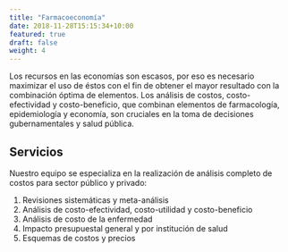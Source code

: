 ```yaml
---
title: "Farmacoeconomía"
date: 2018-11-28T15:15:34+10:00
featured: true
draft: false
weight: 4
---
```


Los recursos en las economías son escasos, por eso es necesario maximizar el uso de éstos con el fin de obtener el mayor resultado con la combinación óptima de elementos. Los análisis de costos, costo-efectividad y costo-beneficio, que combinan elementos de farmacología, epidemiología y economía, son cruciales en la toma de decisiones gubernamentales y salud pública. 


## Servicios

Nuestro equipo se especializa en la realización de análisis completo de costos para sector público y privado: 
1. Revisiones sistemáticas y meta-análisis 
2. Análisis de costo-efectividad, costo-utilidad y costo-beneficio
3. Análisis de costo de la enfermedad
4. Impacto presupuestal general y por institución de salud
5. Esquemas de costos y precios